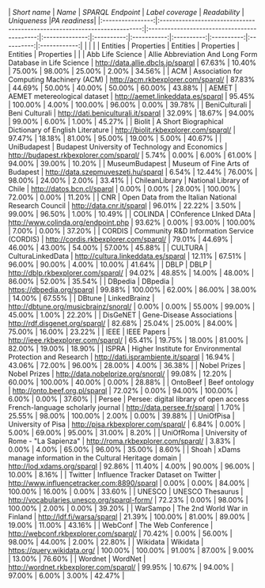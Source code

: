 |   *Short name*   |                                  *Name*                                  |              *SPARQL Endpoint*              |      *Label coverage*       |       *Readability*      |      *Uniqueness*       |*PA readiness*|
|:----------------:|:------------------------------------------------------------------------:|:-------------------------------------------:|:--------------:|:----------:|:-----------:|:----------:|:----------:|:----------:|:------------:|
|                  |                                                                          |                                             |    Entities    | Properties |   Entities  | Properties |  Entities  | Properties |              |
| Abb Life Science | Allie Abbreviation And Long Form Database in Life Science                | http://data.allie.dbcls.jp/sparql           |         67.63% |     10.40% |      75.00% |     98.00% |     25.00% |      2.00% |       34.56% |
| ACM              | Association for Computing Machinery (ACM)                                | http://acm.rkbexplorer.com/sparql/          |         87.83% |     44.69% |      50.00% |     40.00% |     50.00% |     60.00% |       43.88% |
| AEMET            | AEMET metereological dataset                                             | http://aemet.linkeddata.es/sparql           |         95.45% |    100.00% |       4.00% |    100.00% |     96.00% |      0.00% |       39.78% |
| BeniCulturali    | Beni Culturali                                                           | http://dati.beniculturali.it/sparql         |         32.09% |     18.67% |      94.00% |     99.00% |      6.00% |      1.00% |       45.27% |
| Biolit           | A Short Biographical Dictionary of English Literature                    | http://biolit.rkbexplorer.com/sparql/       |         97.47% |     18.18% |      81.00% |     95.00% |     19.00% |      5.00% |       40.67% |
| UniBudapest      | Budapest University of Technology and Economics                          | http://budapest.rkbexplorer.com/sparql/     |          5.74% |      0.00% |       6.00% |     61.00% |     94.00% |     39.00% |       10.20% |
| MuseumBudapest   | Museum of Fine Arts of Budapest                                          | http://data.szepmuveszeti.hu/sparql         |          6.54% |     12.44% |      76.00% |     98.00% |     24.00% |      2.00% |       33.41% |
| ChileanLibrary   | National Library of Chile                                                | http://datos.bcn.cl/sparql                  |          0.00% |      0.00% |      28.00% |    100.00% |     72.00% |      0.00% |       11.20% |
| CNR              | Open Data from the Italian National Research Council                     | http://data.cnr.it/sparql                   |         96.01% |     22.22% |       3.50% |     99.00% |     96.50% |      1.00% |       10.49% |
| COLINDA          | COnference LInked DAta                                                   | http://www.colinda.org/endpoint.php         |         93.62% |      0.00% |      93.00% |    100.00% |      7.00% |      0.00% |       37.20% |
| CORDIS           | Community R&D Information Service (CORDIS)                               | http://cordis.rkbexplorer.com/sparql/       |         79.01% |     44.69% |      46.00% |     43.00% |     54.00% |     57.00% |       45.88% |
| CULTURA          | CulturaLinkedData                                                        | http://cultura.linkeddata.es/sparql         |         12.11% |     67.51% |      96.00% |     90.00% |      4.00% |     10.00% |       41.64% |
| DBLP             | DBLP                                                                     | http://dblp.rkbexplorer.com/sparql/         |         94.02% |     48.85% |      14.00% |     48.00% |     86.00% |     52.00% |       35.54% |
| DBpedia          | DBpedia                                                                  | https://dbpedia.org/sparql                  |         99.88% |    100.00% |      62.00% |     86.00% |     38.00% |     14.00% |       67.55% |
| DBtune           | LinkedBrainz                                                             | http://dbtune.org/musicbrainz/snorql/       |          0.00% |      0.00% |      55.00% |     99.00% |     45.00% |      1.00% |       22.20% |
| DisGeNET         | Gene-Disease Associations                                                | http://rdf.disgenet.org/sparql/             |         82.68% |     25.04% |      25.00% |     84.00% |     75.00% |     16.00% |       23.22% |
| IEEE             | IEEE Papers                                                              | http://ieee.rkbexplorer.com/sparql/         |         65.41% |     19.75% |      18.00% |     81.00% |     82.00% |     19.00% |       18.90% |
| ISPRA            | Higher Institute for Environmental Protection and Research               | http://dati.isprambiente.it/sparql          |         16.94% |     43.06% |      72.00% |     96.00% |     28.00% |      4.00% |       36.38% |
| Nobel Prizes     | Nobel Prizes                                                             | http://data.nobelprize.org/snorql/          |         99.08% |     12.20% |      60.00% |    100.00% |     40.00% |      0.00% |       28.88% |
| OntoBeef         | Beef ontology                                                            | http://onto.beef.org.pl/sparql              |         72.02% |      0.00% |      94.00% |    100.00% |      6.00% |      0.00% |       37.60% |
| Persee           | Persee: digital library of open access French-language scholarly journal | http://data.persee.fr/sparql                |          1.70% |     25.55% |      98.00% |    100.00% |      2.00% |      0.00% |       39.88% |
| UniOfPisa        | University of Pisa                                                       | http://pisa.rkbexplorer.com/sparql/         |          6.84% |      0.00% |       5.00% |     69.00% |     95.00% |     31.00% |        8.20% |
| UniOfRoma        | University of Rome - "La Sapienza"                                       | http://roma.rkbexplorer.com/sparql/         |          3.83% |      0.00% |       4.00% |     65.00% |     96.00% |     35.00% |        8.60% |
| Shoah            | xDams manage information in the Cultural Heritage domain                 | http://lod.xdams.org/sparql                 |         92.86% |     11.40% |       4.00% |     90.00% |     96.00% |     10.00% |        8.16% |
| Twitter          | Influence Tracker Dataset on Twitter                                     | http://www.influencetracker.com:8890/sparql |          0.00% |      0.00% |      84.00% |    100.00% |     16.00% |      0.00% |       33.60% |
| UNESCO           | UNESCO Thesaurus                                                         | http://vocabularies.unesco.org/sparql-form/ |         72.23% |      0.00% |      98.00% |    100.00% |      2.00% |      0.00% |       39.20% |
| WarSampo         | The 2nd World War in Finland                                             | http://ldf.fi/warsa/sparql                  |         21.39% |    100.00% |      81.00% |     89.00% |     19.00% |     11.00% |       43.16% |
| WebConf          | The Web Conference                                                       | http://webconf.rkbexplorer.com/sparql/      |         70.42% |      0.00% |      56.00% |     98.00% |     44.00% |      2.00% |       22.80% |
| Wikidata         | Wikidata                                                                 | https://query.wikidata.org/                 |        100.00% |    100.00% |      91.00% |     87.00% |      9.00% |     13.00% |       76.60% |
| Wordnet          | WordNet                                                                  | http://wordnet.rkbexplorer.com/sparql/      |         99.95% |     10.67% |      94.00% |     97.00% |      6.00% |      3.00% |       42.47% |